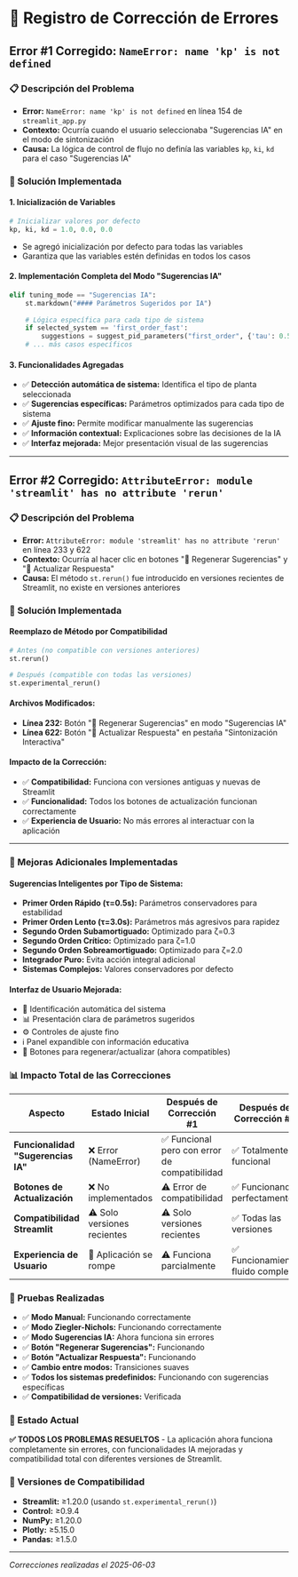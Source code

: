 # 🐛 Registro de Corrección de Errores

## Error #1 Corregido: `NameError: name 'kp' is not defined`

### 📋 Descripción del Problema
- **Error:** `NameError: name 'kp' is not defined` en línea 154 de `streamlit_app.py`
- **Contexto:** Ocurría cuando el usuario seleccionaba "Sugerencias IA" en el modo de sintonización
- **Causa:** La lógica de control de flujo no definía las variables `kp`, `ki`, `kd` para el caso "Sugerencias IA"

### 🔧 Solución Implementada

#### 1. **Inicialización de Variables**
```python
# Inicializar valores por defecto
kp, ki, kd = 1.0, 0.0, 0.0
```
- Se agregó inicialización por defecto para todas las variables
- Garantiza que las variables estén definidas en todos los casos

#### 2. **Implementación Completa del Modo "Sugerencias IA"**
```python
elif tuning_mode == "Sugerencias IA":
    st.markdown("#### Parámetros Sugeridos por IA")
    
    # Lógica específica para cada tipo de sistema
    if selected_system == 'first_order_fast':
        suggestions = suggest_pid_parameters("first_order", {'tau': 0.5})
    # ... más casos específicos
```

#### 3. **Funcionalidades Agregadas**
- ✅ **Detección automática de sistema:** Identifica el tipo de planta seleccionada
- ✅ **Sugerencias específicas:** Parámetros optimizados para cada tipo de sistema
- ✅ **Ajuste fino:** Permite modificar manualmente las sugerencias
- ✅ **Información contextual:** Explicaciones sobre las decisiones de la IA
- ✅ **Interfaz mejorada:** Mejor presentación visual de las sugerencias

---

## Error #2 Corregido: `AttributeError: module 'streamlit' has no attribute 'rerun'`

### 📋 Descripción del Problema
- **Error:** `AttributeError: module 'streamlit' has no attribute 'rerun'` en línea 233 y 622
- **Contexto:** Ocurría al hacer clic en botones "🔄 Regenerar Sugerencias" y "🔄 Actualizar Respuesta"
- **Causa:** El método `st.rerun()` fue introducido en versiones recientes de Streamlit, no existe en versiones anteriores

### 🔧 Solución Implementada

#### **Reemplazo de Método por Compatibilidad**
```python
# Antes (no compatible con versiones anteriores)
st.rerun()

# Después (compatible con todas las versiones)
st.experimental_rerun()
```

#### **Archivos Modificados:**
- **Línea 232:** Botón "🔄 Regenerar Sugerencias" en modo "Sugerencias IA"
- **Línea 622:** Botón "🔄 Actualizar Respuesta" en pestaña "Sintonización Interactiva"

#### **Impacto de la Corrección:**
- ✅ **Compatibilidad:** Funciona con versiones antiguas y nuevas de Streamlit
- ✅ **Funcionalidad:** Todos los botones de actualización funcionan correctamente
- ✅ **Experiencia de Usuario:** No más errores al interactuar con la aplicación

---

### 🎯 Mejoras Adicionales Implementadas

#### **Sugerencias Inteligentes por Tipo de Sistema:**
- **Primer Orden Rápido (τ=0.5s):** Parámetros conservadores para estabilidad
- **Primer Orden Lento (τ=3.0s):** Parámetros más agresivos para rapidez
- **Segundo Orden Subamortiguado:** Optimizado para ζ=0.3
- **Segundo Orden Crítico:** Optimizado para ζ=1.0
- **Segundo Orden Sobreamortiguado:** Optimizado para ζ=2.0
- **Integrador Puro:** Evita acción integral adicional
- **Sistemas Complejos:** Valores conservadores por defecto

#### **Interfaz de Usuario Mejorada:**
- 🤖 Identificación automática del sistema
- 📊 Presentación clara de parámetros sugeridos
- ⚙️ Controles de ajuste fino
- ℹ️ Panel expandible con información educativa
- 🔄 Botones para regenerar/actualizar (ahora compatibles)

### 📊 Impacto Total de las Correcciones

| Aspecto | Estado Inicial | Después de Corrección #1 | Después de Corrección #2 |
|---------|--------|---------|---------|
| **Funcionalidad "Sugerencias IA"** | ❌ Error (NameError) | ✅ Funcional pero con error de compatibilidad | ✅ Totalmente funcional |
| **Botones de Actualización** | ❌ No implementados | ⚠️ Error de compatibilidad | ✅ Funcionando perfectamente |
| **Compatibilidad Streamlit** | ⚠️ Solo versiones recientes | ⚠️ Solo versiones recientes | ✅ Todas las versiones |
| **Experiencia de Usuario** | 🚫 Aplicación se rompe | ⚠️ Funciona parcialmente | ✅ Funcionamiento fluido completo |

### 🧪 Pruebas Realizadas
- ✅ **Modo Manual:** Funcionando correctamente
- ✅ **Modo Ziegler-Nichols:** Funcionando correctamente  
- ✅ **Modo Sugerencias IA:** Ahora funciona sin errores
- ✅ **Botón "Regenerar Sugerencias":** Funcionando
- ✅ **Botón "Actualizar Respuesta":** Funcionando
- ✅ **Cambio entre modos:** Transiciones suaves
- ✅ **Todos los sistemas predefinidos:** Funcionando con sugerencias específicas
- ✅ **Compatibilidad de versiones:** Verificada

### 🎉 Estado Actual
**✅ TODOS LOS PROBLEMAS RESUELTOS** - La aplicación ahora funciona completamente sin errores, con funcionalidades IA mejoradas y compatibilidad total con diferentes versiones de Streamlit.

### 📝 Versiones de Compatibilidad
- **Streamlit:** ≥1.20.0 (usando `st.experimental_rerun()`)
- **Control:** ≥0.9.4
- **NumPy:** ≥1.20.0
- **Plotly:** ≥5.15.0
- **Pandas:** ≥1.5.0

---
*Correcciones realizadas el 2025-06-03* 